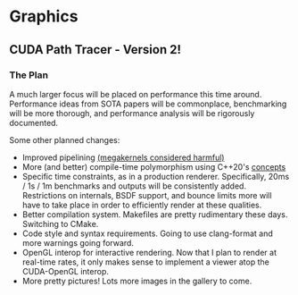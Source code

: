 # Graphics

## CUDA Path Tracer - Version 2!

### The Plan

A much larger focus will be placed on performance this time around.
Performance ideas from SOTA papers will be commonplace, benchmarking will be more thorough, and performance analysis will be rigorously documented.

Some other planned changes:
- Improved pipelining [(megakernels considered harmful)](https://dl.acm.org/doi/abs/10.1145/2492045.2492060)
- More (and better) compile-time polymorphism using C++20's [concepts](https://dl.acm.org/doi/abs/10.1145/2492045.2492060)
- Specific time constraints, as in a production renderer. Specifically, 20ms / 1s / 1m benchmarks and outputs will be consistently added. Restrictions on internals, BSDF support, and bounce limits more will have to take place in order to efficiently render at these qualities.
- Better compilation system. Makefiles are pretty rudimentary these days. Switching to CMake.
- Code style and syntax requirements. Going to use clang-format and more warnings going forward.
- OpenGL interop for interactive rendering. Now that I plan to render at real-time rates, it only makes sense to implement a viewer atop the CUDA-OpenGL interop.
- More pretty pictures! Lots more images in the gallery to come.
